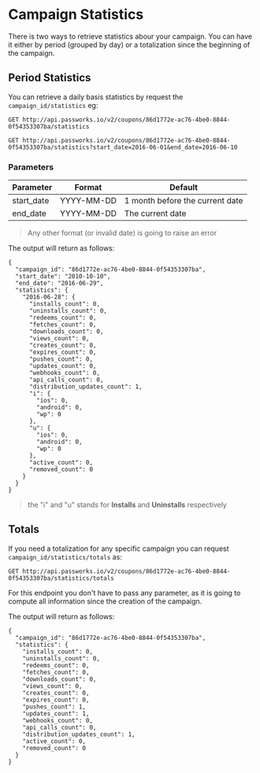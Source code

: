 # Campaign Statistics


There is two ways to retrieve statistics abour your campaign. You can have it either
by period (grouped by day) or a totalization since the beginning of the campaign.

## Period Statistics

You can retrieve a daily basis statistics by request the `campaign_id/statistics` eg:

```
GET http://api.passworks.io/v2/coupons/86d1772e-ac76-4be0-8844-0f54353307ba/statistics
```

```
GET http://api.passworks.io/v2/coupons/86d1772e-ac76-4be0-8844-0f54353307ba/statistics?start_date=2016-06-01&end_date=2016-06-10
```

### Parameters

| Parameter | Format | Default |
|-------------|------|------------
| start_date | YYYY-MM-DD | 1 month before the current date |
| end_date | YYYY-MM-DD | The current date |


> Any other format (or invalid date) is going to raise an error

The output will return as follows:

```
{
  "campaign_id": "86d1772e-ac76-4be0-8844-0f54353307ba",
  "start_date": "2010-10-10",
  "end_date": "2016-06-29",
  "statistics": {
    "2016-06-28": {
      "installs_count": 0,
      "uninstalls_count": 0,
      "redeems_count": 0,
      "fetches_count": 0,
      "downloads_count": 0,
      "views_count": 0,
      "creates_count": 0,
      "expires_count": 0,
      "pushes_count": 0,
      "updates_count": 0,
      "webhooks_count": 0,
      "api_calls_count": 0,
      "distribution_updates_count": 1,
      "i": {
        "ios": 0,
        "android": 0,
        "wp": 0
      },
      "u": {
        "ios": 0,
        "android": 0,
        "wp": 0
      },
      "active_count": 0,
      "removed_count": 0
    }
  }
}
```

> the "i" and "u" stands for __Installs__ and __Uninstalls__ respectively

## Totals

If you need a totalization for any specific campaign you can request `campaign_id/statistics/totals` as:

```
GET http://api.passworks.io/v2/coupons/86d1772e-ac76-4be0-8844-0f54353307ba/statistics/totals
```

For this endpoint you don't have to pass any parameter, as it is going to compute all
information since the creation of the campaign.

The output will return as follows:

```
{
  "campaign_id": "86d1772e-ac76-4be0-8844-0f54353307ba",
  "statistics": {
    "installs_count": 0,
    "uninstalls_count": 0,
    "redeems_count": 0,
    "fetches_count": 0,
    "downloads_count": 0,
    "views_count": 0,
    "creates_count": 0,
    "expires_count": 0,
    "pushes_count": 1,
    "updates_count": 1,
    "webhooks_count": 0,
    "api_calls_count": 0,
    "distribution_updates_count": 1,
    "active_count": 0,
    "removed_count": 0
  }
}
```
